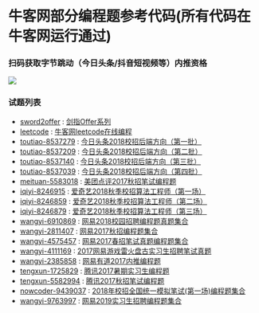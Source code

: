 牛客网部分编程题参考代码(所有代码在牛客网运行通过)
====================
### 扫码获取字节跳动（今日头条/抖音短视频等）内推资格
![](https://github.com/reyzalx/nowcoder/raw/master/resources/QR.png)

### 试题列表
+ [sword2offer](https://github.com/ReyzalX/nowcoder/tree/master/sword2offer) : [剑指Offer系列](https://www.nowcoder.com/ta/coding-interviews)
+ [leetcode](https://github.com/ReyzalX/nowcoder/tree/master/leetcode) : [牛客网leetcode在线编程](https://www.nowcoder.com/ta/leetcode)
+ [toutiao-8537279](https://github.com/ReyzalX/nowcoder/tree/master/toutiao-8537279) : [今日头条2018校招后端方向（第一批）](https://www.nowcoder.com/test/8537279/summary)
+ [toutiao-8537209](https://github.com/ReyzalX/nowcoder/tree/master/toutiao-8537209) : [今日头条2018校招后端方向（第二批）](https://www.nowcoder.com/test/8537209/summary)
+ [toutiao-8537140](https://github.com/ReyzalX/nowcoder/tree/master/toutiao-8537140) : [今日头条2018校招后端方向（第三批）](https://www.nowcoder.com/test/8537140/summary)
+ [toutiao-8537039](https://github.com/ReyzalX/nowcoder/tree/master/toutiao-8537039) : [今日头条2018校招后端方向（第四批）](https://www.nowcoder.com/test/8537039/summary)
+ [meituan-5583018](https://github.com/ReyzalX/nowcoder/tree/master/meituan-5583018) : [美团点评2017秋招笔试编程题](https://www.nowcoder.com/test/5583018/summary)
+ [iqiyi-8246915](https://github.com/ReyzalX/nowcoder/tree/master/iqiyi-8246915) : [爱奇艺2018秋季校招算法工程师（第一场）](https://www.nowcoder.com/test/8246915/summary)
+ [iqiyi-8246859](https://github.com/ReyzalX/nowcoder/tree/master/iqiyi-8246859) : [爱奇艺2018秋季校招算法工程师（第二场）](https://www.nowcoder.com/test/8246859/summary)
+ [iqiyi-8246879](https://github.com/ReyzalX/nowcoder/tree/master/iqiyi-8246879) : [爱奇艺2018秋季校招算法工程师（第三场）](https://www.nowcoder.com/test/8246879/summary)
+ [wangyi-6910869](https://github.com/ReyzalX/nowcoder/tree/master/wangyi-6910869) : [网易2018校园招聘编程题真题集合](https://www.nowcoder.com/test/6910869/summary)
+ [wangyi-2811407](https://github.com/ReyzalX/nowcoder/tree/master/wangyi-2811407) : [网易2017秋招编程题集合](https://www.nowcoder.com/test/2811407/summary)
+ [wangyi-4575457](https://github.com/ReyzalX/nowcoder/tree/master/wangyi-4575457) : [网易2017春招笔试真题编程题集合](https://www.nowcoder.com/test/4575457/summary)
+ [wangyi-4111169](https://github.com/ReyzalX/nowcoder/tree/master/wangyi-4111169) : [2017网易游戏雷火盘古实习生招聘笔试真题](https://www.nowcoder.com/test/4111169/summary)
+ [wangyi-2385858](https://github.com/ReyzalX/nowcoder/tree/master/wangyi-2385858) : [网易有道2017内推编程题](https://www.nowcoder.com/test/2385858/summary)
+ [tengxun-1725829](https://github.com/ReyzalX/nowcoder/tree/master/tengxun-1725829) : [腾讯2017暑期实习生编程题](https://www.nowcoder.com/test/1725829/summary)
+ [tengxun-5582994](https://github.com/ReyzalX/nowcoder/tree/master/tengxun-5582994) : [腾讯2017秋招笔试编程题](https://www.nowcoder.com/test/5582994/summary)
+ [nowcoder-9439037](https://github.com/ReyzalX/nowcoder/tree/master/nowcoder-9439037) : [2018年校招全国统一模拟笔试(第一场)编程题集合](https://www.nowcoder.com/test/9439037/summary)
+ [wangyi-9763997](https://github.com/ReyzalX/nowcoder/tree/master/wangyi-9763997) : [网易2019实习生招聘编程题集合](https://www.nowcoder.com/test/9763997/summary)
